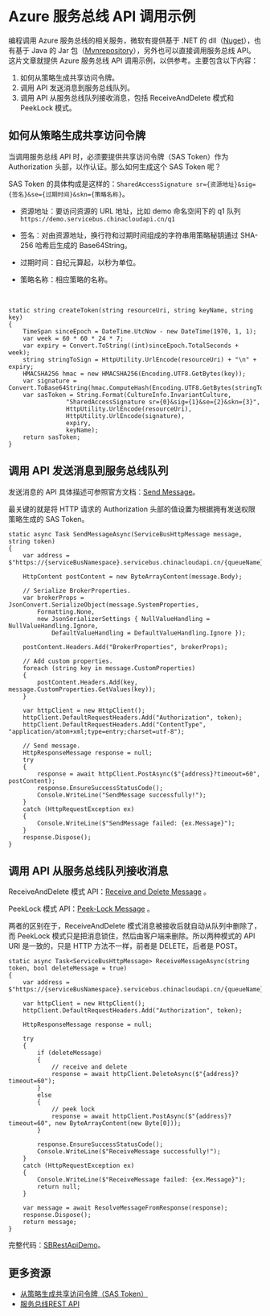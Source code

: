 <properties
    pageTitle="Azure 服务总线 API 调用示例"
    description="Azure 服务总线 API 调用示例"
    service=""
    resource=""
    authors=""
    displayOrder=""
    selfHelpType=""
    supportTopicIds=""
    productPesIds=""
    resourceTags="Service Bus, API, SAS Token"
    cloudEnvironments="MoonCake" />
<tags
    ms.service="sample-code-aog"
    ms.date=""
    wacn.date="03/27/2017" />
# Azure 服务总线 API 调用示例

编程调用 Azure 服务总线的相关服务，微软有提供基于 .NET 的 dll（[Nuget](https://www.nuget.org/packages/WindowsAzure.ServiceBus/)），也有基于 Java 的 Jar 包（[Mvnrepository](https://mvnrepository.com/artifact/com.microsoft.azure/azure-servicebus)），另外也可以直接调用服务总线 API。这片文章就提供 Azure 服务总线 API 调用示例，以供参考。主要包含以下内容：

1. 如何从策略生成共享访问令牌。
2. 调用 API 发送消息到服务总线队列。
3. 调用 API 从服务总线队列接收消息，包括 ReceiveAndDelete 模式和 PeekLock 模式。

## 如何从策略生成共享访问令牌

当调用服务总线 API 时，必须要提供共享访问令牌（SAS Token）作为 Authorization 头部，以作认证。那么如何生成这个 SAS Token 呢？

SAS Token 的具体构成是这样的：`SharedAccessSignature sr={资源地址}&sig={签名}&se={过期时间}&skn={策略名称}`。

- 资源地址：要访问资源的 URL 地址，比如 demo 命名空间下的 q1 队列 `https://demo.servicebus.chinacloudapi.cn/q1`

- 签名：对由资源地址，换行符和过期时间组成的字符串用策略秘钥通过 SHA-256 哈希后生成的 Base64String。

- 过期时间：自纪元算起，以秒为单位。

- 策略名称：相应策略的名称。

<br>

    static string createToken(string resourceUri, string keyName, string key)
    {
        TimeSpan sinceEpoch = DateTime.UtcNow - new DateTime(1970, 1, 1);
        var week = 60 * 60 * 24 * 7;
        var expiry = Convert.ToString((int)sinceEpoch.TotalSeconds + week);
        string stringToSign = HttpUtility.UrlEncode(resourceUri) + "\n" + expiry;
        HMACSHA256 hmac = new HMACSHA256(Encoding.UTF8.GetBytes(key));
        var signature = Convert.ToBase64String(hmac.ComputeHash(Encoding.UTF8.GetBytes(stringToSign)));
        var sasToken = String.Format(CultureInfo.InvariantCulture, 
                    "SharedAccessSignature sr={0}&sig={1}&se={2}&skn={3}", 
                    HttpUtility.UrlEncode(resourceUri), 
                    HttpUtility.UrlEncode(signature), 
                    expiry, 
                    keyName);
        return sasToken;
    }

## 调用 API 发送消息到服务总线队列

发送消息的 API 具体描述可参照官方文档：[Send Message](https://docs.microsoft.com/en-us/rest/api/servicebus/send-message-to-queue)。

最关键的就是将 HTTP 请求的 Authorization 头部的值设置为根据拥有发送权限策略生成的 SAS Token。

    static async Task SendMessageAsync(ServiceBusHttpMessage message, string token)
    {
        var address = $"https://{serviceBusNamespace}.servicebus.chinacloudapi.cn/{queueName}/messages";

        HttpContent postContent = new ByteArrayContent(message.Body);

        // Serialize BrokerProperties. 
        var brokerProps = JsonConvert.SerializeObject(message.SystemProperties,
            Formatting.None,
            new JsonSerializerSettings { NullValueHandling = NullValueHandling.Ignore, 
                DefaultValueHandling = DefaultValueHandling.Ignore });

        postContent.Headers.Add("BrokerProperties", brokerProps);

        // Add custom properties. 
        foreach (string key in message.CustomProperties)
        {
            postContent.Headers.Add(key, message.CustomProperties.GetValues(key));
        }

        var httpClient = new HttpClient();
        httpClient.DefaultRequestHeaders.Add("Authorization", token);
        httpClient.DefaultRequestHeaders.Add("ContentType", "application/atom+xml;type=entry;charset=utf-8");

        // Send message. 
        HttpResponseMessage response = null;
        try
        {
            response = await httpClient.PostAsync($"{address}?timeout=60", postContent);
            response.EnsureSuccessStatusCode();
            Console.WriteLine("SendMessage successfully!");
        }
        catch (HttpRequestException ex)
        {
            Console.WriteLine($"SendMessage failed: {ex.Message}");
        }
        response.Dispose();
    }

## 调用 API 从服务总线队列接收消息

ReceiveAndDelete 模式 API：[Receive and Delete Message](https://docs.microsoft.com/en-us/rest/api/servicebus/receive-and-delete-message-destructive-read) 。

PeekLock 模式 API：[Peek-Lock Message](https://docs.microsoft.com/en-us/rest/api/servicebus/peek-lock-message-non-destructive-read) 。

两者的区别在于，ReceiveAndDelete 模式消息被接收后就自动从队列中删除了，而 PeekLock 模式只是把消息锁住，然后由客户端来删除。所以两种模式的 API URI 是一致的，只是 HTTP 方法不一样，前者是 DELETE，后者是 POST。

    static async Task<ServiceBusHttpMessage> ReceiveMessageAsync(string token, bool deleteMessage = true)
    {
        var address = $"https://{serviceBusNamespace}.servicebus.chinacloudapi.cn/{queueName}/messages/head";

        var httpClient = new HttpClient();
        httpClient.DefaultRequestHeaders.Add("Authorization", token);

        HttpResponseMessage response = null;

        try
        {
            if (deleteMessage)
            {
                // receive and delete
                response = await httpClient.DeleteAsync($"{address}?timeout=60");
            }
            else
            {
                // peek lock
                response = await httpClient.PostAsync($"{address}?timeout=60", new ByteArrayContent(new Byte[0]));
            }
            
            response.EnsureSuccessStatusCode();
            Console.WriteLine($"ReceiveMessage successfully!");
        }
        catch (HttpRequestException ex)
        {
            Console.WriteLine($"ReceiveMessage failed: {ex.Message}");
            return null;
        }

        var message = await ResolveMessageFromResponse(response);
        response.Dispose();
        return message;
    }

完整代码：[SBRestApiDemo](https://github.com/allenhula/azure-china-get-started/tree/master/ServiceBus/CSharp/SBRestApiDemo)。

## 更多资源

- [从策略生成共享访问令牌（SAS Token）](https://www.azure.cn/documentation/articles/service-bus-sas-overview/#bookmark-2)
- [服务总线REST API](https://docs.microsoft.com/en-us/rest/api/servicebus/service-bus-runtime-rest)
